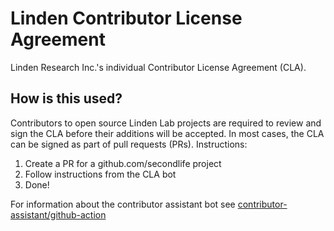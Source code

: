 # Linden Contributor License Agreement

Linden Research Inc.'s individual Contributor License Agreement (CLA).

## How is this used?

Contributors to open source Linden Lab projects are required to review and sign
the CLA before their additions will be accepted. In most cases, the CLA can
be signed as part of pull requests (PRs). Instructions:

1. Create a PR for a github.com/secondlife project
2. Follow instructions from the CLA bot
3. Done!

For information about the contributor assistant bot see [contributor-assistant/github-action][]

[contributor-assistant/github-action]: https://github.com/contributor-assistant/github-action
